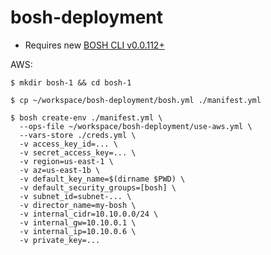 # bosh-deployment

- Requires new [BOSH CLI v0.0.112+](https://github.com/cloudfoundry/bosh-cli)

AWS:

```
$ mkdir bosh-1 && cd bosh-1

$ cp ~/workspace/bosh-deployment/bosh.yml ./manifest.yml

$ bosh create-env ./manifest.yml \
  --ops-file ~/workspace/bosh-deployment/use-aws.yml \
  --vars-store ./creds.yml \
  -v access_key_id=... \
  -v secret_access_key=... \
  -v region=us-east-1 \
  -v az=us-east-1b \
  -v default_key_name=$(dirname $PWD) \
  -v default_security_groups=[bosh] \
  -v subnet_id=subnet-... \
  -v director_name=my-bosh \
  -v internal_cidr=10.10.0.0/24 \
  -v internal_gw=10.10.0.1 \
  -v internal_ip=10.10.0.6 \
  -v private_key=...
```
